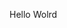 Hello Wolrd







































































































































































































































































































































































































































































































































































































































































































































































































































































































































































































































































































































































































































































































































































































































































































































































































































































































































































































































































































































































































































































































































































































































































































































































































































































































































































































































































































































































































































































































































































































































































































































































































































